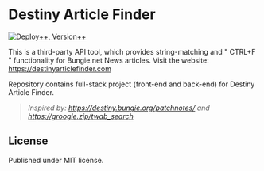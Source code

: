 # Destiny Article Finder

[![Deploy++, Version++](https://github.com/dev-brendanprice/DestinyArticleFinder/actions/workflows/deploy.yml/badge.svg)](https://github.com/dev-brendanprice/DestinyArticleFinder/actions/workflows/deploy.yml)

This is a third-party API tool, which provides string-matching and " CTRL+F " functionality for Bungie.net News articles. Visit the website: https://destinyarticlefinder.com

Repository contains full-stack project (front-end and back-end) for Destiny Article Finder.

> _Inspired by: https://destiny.bungie.org/patchnotes/ and https://groogle.zip/twab_search_

## License

Published under MIT license.
